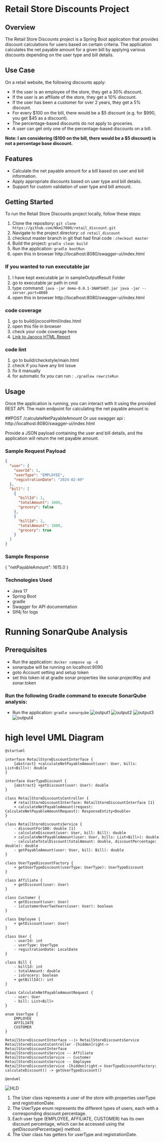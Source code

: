 # Retail Store Discounts Project

## Overview
The Retail Store Discounts project is a Spring Boot application that provides discount calculations for users based on certain criteria. The application calculates the net payable amount for a given bill by applying various discounts depending on the user type and bill details.

## Use Case
On a retail website, the following discounts apply:

- If the user is an employee of the store, they get a 30% discount.
- If the user is an affiliate of the store, they get a 10% discount.
- If the user has been a customer for over 2 years, they get a 5% discount.
- For every $100 on the bill, there would be a $5 discount (e.g. for $990, you get $45 as a discount).
- The percentage-based discounts do not apply to groceries.
- A user can get only one of the percentage-based discounts on a bill.

**Note: I am considering ($100 on the bill, there would be a $5 discount) is not a percentage base discount.**

## Features
- Calculate the net payable amount for a bill based on user and bill information.
- Apply appropriate discounts based on user type and bill details.
- Support for custom validation of user type and bill amount.

## Getting Started
To run the Retail Store Discounts project locally, follow these steps:

1. Clone the repository: `git clone https://github.com/Nkm17000/retail_discount.git`
2. Navigate to the project directory: `cd retail_discount`
3. checkout master branch in git that had final code : `checkout master`
4. Build the project: `gradle clean build`
5. Run the application: `gradle bootRun`
6. open this in browser http://localhost:8080/swagger-ui/index.html


### If you wanted to run executable jar 
1. I have kept executable jar in sampleOutputResult Folder
2. go to executable jar path in cmd
3. type command:  `java -jar demo-0.0.1-SNAPSHOT.jar java -jar --server.port=8080`
4. open this in browser http://localhost:8080/swagger-ui/index.html

### code coverage
1. go to build/jococoHtml/index.html
2. open this file in browser
3. check your code coverage here
4. [Link to Jacoco HTML Report](sampleOutputResults/jacocoHtml/index.html)
   
### code lint
1. go to build/checkstyle/main.html
2. check if you have any lint issue
3. fix it manually 
4. for automatic fix you can run : `./gradlew rewriteRun`



## Usage
Once the application is running, you can interact with it using the provided REST API. The main endpoint for calculating the net payable amount is:

##POST /calculateNetPayableAmount Or use swagger api : http://localhost:8080/swagger-ui/index.html

Provide a JSON payload containing the user and bill details, and the application will return the net payable amount.

### Sample Request Payload
```json
{
  "user": {
    "userId": 1,
    "userType": "EMPLOYEE",
    "registrationDate": "2024-02-09"
  },
  "bill": [
    {
      "billId": 1,
      "totalAmount": 1000,
      "grocery": false
    },
    {
      "billId": 2,
      "totalAmount": 1000,
      "grocery": true
    }
  ]
}
```
### Sample Response
{
  "netPayableAmount": 1615.0
}

### Technologies Used
- Java 17
- Spring Boot
- gradle
- Swagger for API documentation
- Slf4j for logs

# Running SonarQube Analysis
## Prerequisites
- Run the application: `docker compose up -d`
- sonarqube will be running on localhost:9090
- goto Account setting and setup token 
- set this token id at gradle sonar properties like sonar.projectKey and sonar.token
### Run the following Gradle command to execute SonarQube analysis:
- Run the application: `gradle sonarqube`
  ![output1](sampleOutputResults/sonar/Screenshot%202024-02-09%20125829.png)
  ![output2](sampleOutputResults/sonar/Screenshot%202024-02-09%20125842.png)
  ![output3](sampleOutputResults/sonar/Screenshot%202024-02-09%20125926.png)
  ![output4](sampleOutputResults/sonar/Screenshot%202024-02-09%20130103.png)


# high level UML Diagram
```puml
@startuml

interface RetailStoreDiscountInterface {
    {abstract} +calculateNetPayableAmount(user: User, bills: List<Bill>): double
}

interface UserTypeDiscount {
    {abstract} +getDiscount(user: User): double
}

class RetailStoreDiscountsController {
    # retailStoreDiscountInterface: RetailStoreDiscountInterface [1]
    + calculateNetPayableAmount(request: CalculateNetPayableAmountRequest): ResponseEntity<Double>
}

class RetailStoreDiscountsService {
    - discountFor100: double [1]
    - calculateDiscount(user: User, bill: Bill): double
    + calculateNetPayableAmount(user: User, bills: List<Bill>): double
    - calculateTotalDiscount(totalAmount: double, discountPercentage: double): double
    - getPayableAmount(user: User, bill: Bill): double
}

class UserTypeDiscountFactory {
    + getUserTypeDiscount(userType: UserType): UserTypeDiscount
}

class Affiliate {
    + getDiscount(user: User)
}

class Customer {
    + getDiscount(user: User)
    - isCustomerOverTwoYears(user: User): boolean
}

class Employee {
    + getDiscount(user: User)
}

class User {
    - userId: int
    - userType: UserType
    - registrationDate: LocalDate
}

class Bill {
    - billId: int
    - totalAmount: double
    - isGrocery: boolean
    + getBillId(): int
}

class CalculateNetPayableAmountRequest {
    - user: User
    - bill: List<Bill>
}

enum UserType {
    EMPLOYEE
    AFFILIATE
    CUSTOMER
}

RetailStoreDiscountInterface --|> RetailStoreDiscountsService
RetailStoreDiscountsController -[hidden]right-> RetailStoreDiscountInterface
RetailStoreDiscountsService -- Affiliate
RetailStoreDiscountsService -- Customer
RetailStoreDiscountsService -- Employee
RetailStoreDiscountsService -[hidden]right-> UserTypeDiscountFactory: calculateDiscount() -> getUserTypeDiscount()

@enduml

```

![HLD](sampleOutputResults/HLD_NEW.png)

1. The User class represents a user of the store with properties userType and registrationDate.
2. The UserType enum represents the different types of users, each with a corresponding discount percentage.
3. Each user type (EMPLOYEE, AFFILIATE, CUSTOMER) has its own discount percentage, which can be accessed using the getDiscountPercentage() method.
4. The User class has getters for userType and registrationDate.
